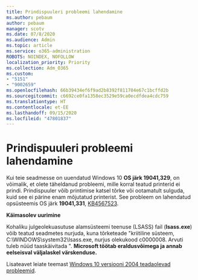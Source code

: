 ```yaml
---
title: Prindispuuleri probleemi lahendamine
ms.author: pebaum
author: pebaum
manager: scotv
ms.date: 07/8/2020
ms.audience: Admin
ms.topic: article
ms.service: o365-administration
ROBOTS: NOINDEX, NOFOLLOW
localization_priority: Priority
ms.collection: Adm_O365
ms.custom:
- "5151"
- "9002659"
ms.openlocfilehash: 66b39434ef6f9ad2b8392f811704e67c1bcffd2b
ms.sourcegitcommit: c6692ce0fa1358ec3529e59ca0ecdfdea4cdc759
ms.translationtype: HT
ms.contentlocale: et-EE
ms.lasthandoff: 09/15/2020
ms.locfileid: "47801837"
---
```

# <a name="print-spooler-issue-is-resolved"></a>Prindispuuleri probleemi lahendamine

Kui teie seadmesse on uuendatud Windows 10  **OS järk 19041,329**, on võimalik, et olete täheldanud probleemi, mille korral teatud printerid ei prindi. Prindispuuler võib printimise katsel tõrke või ootamatult sulguda, kuid see ei pärine enam mõjutatud printerist. See probleem on lahendatud opsüsteemis OS järk  **19041,331**, [KB4567523](https://support.microsoft.com/help/4567523/windows-10-update-kb4567523).  

**Käimasolev uurimine**

Kohaliku julgeolekuasutuse alamsüsteemi teenuse (LSASS) fail (**Isass.exe**) võib teatud seadmetes nurjuda, kuna tõrketeade "kriitiline süsteem, C:\WINDOWS\system32\Isass.exe, nurjus olekukood c0000008. Arvuti tuleb nüüd taaskäivitada ".  **Microsoft töötab eraldusvõimega ja annab eelseisval väljalaskel värskenduse.**

Lisateavet leiate teemast  [Windows 10 versiooni 2004 teadaolevad probleemid](https://docs.microsoft.com/windows/release-information/status-windows-10-2004#442msgdesc).